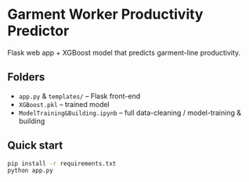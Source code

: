 # Garment Worker Productivity Predictor

Flask web app + XGBoost model that predicts garment-line productivity.

## Folders
* `app.py` & `templates/` – Flask front-end  
* `XGBoost.pkl` – trained model  
* `ModelTraining&Building.ipynb` – full data-cleaning / model-training & building

## Quick start
```bash
pip install -r requirements.txt
python app.py 
